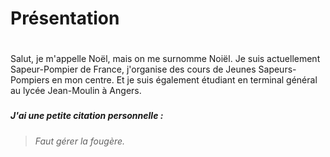# **Présentation** <h1>
Salut, je m'appelle Noël, mais on me surnomme Noiël.
Je suis actuellement Sapeur-Pompier de France, j'organise des cours de Jeunes Sapeurs-Pompiers en mon centre.
Et je suis également étudiant en terminal général au lycée Jean-Moulin à Angers. <h3>
##### J'ai une petite citation personnelle :
> *Faut gérer la fougère.* <h5>
